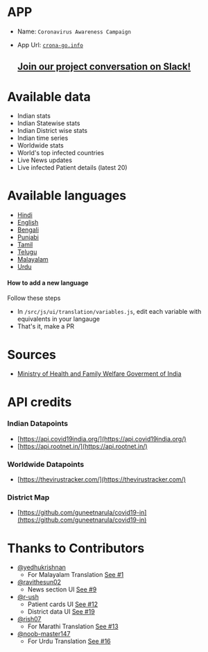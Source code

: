 # APP
- Name: `Coronavirus Awareness Campaign`
- App Url: [`crona-go.info`](https://corona-go.info)

    ## [Join our project conversation on Slack!](https://join.slack.com/t/corona-go-app/shared_invite/zt-d761526p-xYZlrXUsGmZ6ec04a2R6JQ)

# Available data
- Indian stats
- Indian Statewise stats
- Indian District wise stats
- Indian time series
- Worldwide stats
- World's top infected countries
- Live News updates
- Live infected Patient details (latest 20)

# Available languages
- [Hindi](https://corona-go.info?lang=HINDI&medium=github_readme)
- [English](https://corona-go.info?lang=ENGLISH&medium=github_readme)
- [Bengali](https://corona-go.info?lang=BENGALI&medium=github_readme)
- [Punjabi](https://corona-go.info?lang=PUNJABI&medium=github_readme)
- [Tamil](https://corona-go.info?lang=TAMIL&medium=github_readme)
- [Telugu](https://corona-go.info?lang=TELGUE&medium=github_readme)
- [Malayalam](https://corona-go.info?lang=MALAYALAM&medium=github_readme)
- [Urdu](https://corona-go.info?lang=URDU&medium=github_readme)

#### How to add a new language 
    
Follow these steps
- In `/src/js/ui/translation/variables.js`, edit each variable with equivalents in your langauge
- That's it, make a PR

# Sources
- [Ministry of Health and Family Welfare Goverment of India](https://www.mohfw.gov.in/)

# API credits
### Indian Datapoints
- [https://api.covid19india.org/](https://api.covid19india.org/)
- [https://api.rootnet.in/](https://api.rootnet.in/)

### Worldwide Datapoints
- [https://thevirustracker.com/](https://thevirustracker.com/)

### District Map
- [https://github.com/guneetnarula/covid19-in](https://github.com/guneetnarula/covid19-in)

# Thanks to Contributors
- [@yedhukrishnan](https://github.com/yedhukrishnan)
    - For Malayalam Translation [See #1](https://github.com/rajchandra3/fight-corona/pull/1)
- [@ravithesun02](https://github.com/ravithesun02)
    - News section UI [See #9](https://github.com/rajchandra3/fight-corona/pull/9)
- [@r-ush](https://github.com/r-ush)
    - Patient cards UI [See #12](https://github.com/rajchandra3/fight-corona/pull/12)
    - District data UI [See #19](https://github.com/rajchandra3/fight-corona/pull/19)
- [@rish07](https://github.com/rish07)
    - For Marathi Translation [See #13](https://github.com/rajchandra3/fight-corona/pull/13)
- [@noob-master147](https://github.com/noob-master147)
    - For Urdu Translation [See #16](https://github.com/rajchandra3/fight-corona/pull/16)


